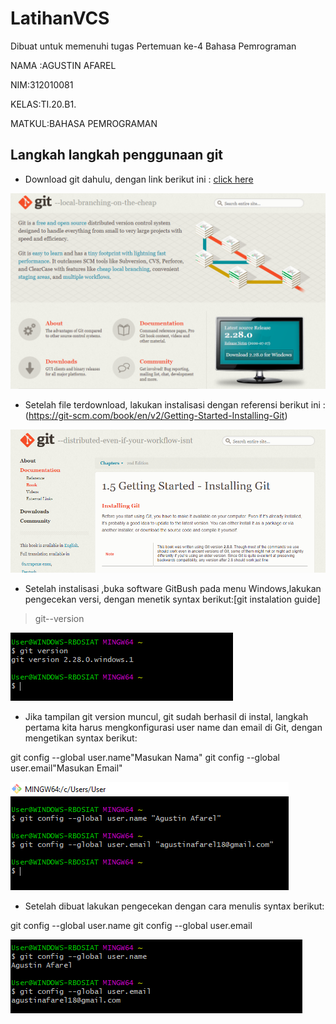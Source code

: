 # LatihanVCS
Dibuat untuk memenuhi tugas Pertemuan ke-4 Bahasa Pemrograman

NAMA :AGUSTIN AFAREL

NIM:312010081

KELAS:TI.20.B1.

MATKUL:BAHASA PEMROGRAMAN

## Langkah langkah penggunaan git

* Download git dahulu, dengan link berikut ini : [click here](https://git-scm.com)

![Gambar Git SCM](Picture/GitScm.PNG)

* Setelah file terdownload, lakukan instalisasi dengan referensi berikut ini :(https://git-scm.com/book/en/v2/Getting-Started-Installing-Git)

![Git pict](Picture/GitGuide.PNG)

* Setelah instalisasi ,buka software GitBush pada menu Windows,lakukan pengecekan versi, dengan menetik syntax berikut:[git instalation guide]
>git--version

![git pict](Picture/SyntaxGitVersion.PNG)

* Jika tampilan git version muncul, git sudah berhasil di instal, langkah pertama kita harus mengkonfigurasi user name dan email di Git, dengan mengetikan syntax berikut:

git config --global user.name"Masukan Nama"
git config --global user.email"Masukan Email"

![git pict](Picture/GitConfig.PNG)

* Setelah dibuat lakukan pengecekan dengan cara menulis syntax berikut:


git config --global user.name
git config --global user.email

![git pict](Picture/CekName.PNG)





